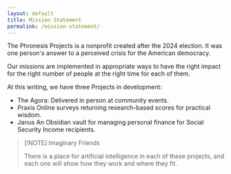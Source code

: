 ```yaml
---
layout: default
title: Mission Statement
permalink: /mission-statement/
---
```



The Phronesis Projects is a nonprofit created after the 2024 election. It was one person's answer to a perceived crisis for the American democracy.

Our missions are implemented in appropriate ways to have the right impact for the right number of people at the right time for each of them.

At this writing, we have three Projects in development:
- The Agora:
	Delivered in person at community events.
- Praxis
	  Online surveys returning research-based scores for practical wisdom.
- Janus
	  An Obsidian vault for managing personal finance for Social Security Income recipients.


> [!NOTE] Imaginary Friends
>
> There is a place for artificial intelligence in each of these projects, and each one will show how they work and where they fit.
